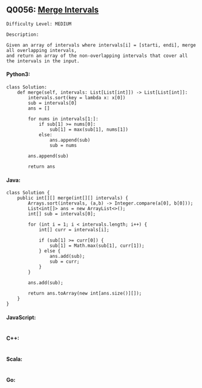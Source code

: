 ## Q0056: [Merge Intervals](https://leetcode.com/problems/merge-intervals/)

```
Difficulty Level: MEDIUM
```

```
Description:

Given an array of intervals where intervals[i] = [starti, endi], merge all overlapping intervals,
and return an array of the non-overlapping intervals that cover all the intervals in the input.
```

#### Python3:

```
class Solution:
    def merge(self, intervals: List[List[int]]) -> List[List[int]]:
        intervals.sort(key = lambda x: x[0])
        sub = intervals[0]
        ans = []

        for nums in intervals[1:]:
            if sub[1] >= nums[0]:
                sub[1] = max(sub[1], nums[1])
            else:
                ans.append(sub)
                sub = nums
        
        ans.append(sub)

        return ans
```

#### Java:

```
class Solution {
    public int[][] merge(int[][] intervals) {
        Arrays.sort(intervals, (a,b) -> Integer.compare(a[0], b[0]));
        List<int[]> ans = new ArrayList<>();
        int[] sub = intervals[0];

        for (int i = 1; i < intervals.length; i++) {
            int[] curr = intervals[i];

            if (sub[1] >= curr[0]) {
                sub[1] = Math.max(sub[1], curr[1]);
            } else {
                ans.add(sub);
                sub = curr;
            }
        }
        
        ans.add(sub);

        return ans.toArray(new int[ans.size()][]);      
    }
}
```

#### JavaScript:

```

```

#### C++:

```

```

#### Scala:

```

```

#### Go:

```

```